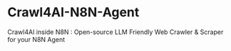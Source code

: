 # Crawl4AI-N8N-Agent
Crawl4AI inside N8N : Open-source LLM Friendly Web Crawler &amp; Scraper for your N8N Agent
